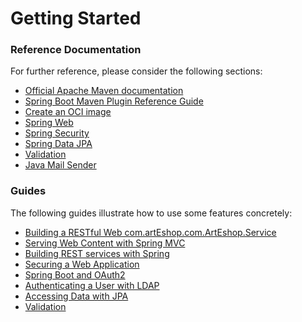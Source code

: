 # Getting Started

### Reference Documentation
For further reference, please consider the following sections:

* [Official Apache Maven documentation](https://maven.apache.org/guides/index.html)
* [Spring Boot Maven Plugin Reference Guide](https://docs.spring.io/spring-boot/docs/3.2.0-RC1/maven-plugin/reference/html/)
* [Create an OCI image](https://docs.spring.io/spring-boot/docs/3.2.0-RC1/maven-plugin/reference/html/#build-image)
* [Spring Web](https://docs.spring.io/spring-boot/docs/3.2.0-RC1/reference/htmlsingle/index.html#web)
* [Spring Security](https://docs.spring.io/spring-boot/docs/3.2.0-RC1/reference/htmlsingle/index.html#web.security)
* [Spring Data JPA](https://docs.spring.io/spring-boot/docs/3.2.0-RC1/reference/htmlsingle/index.html#data.sql.jpa-and-spring-data)
* [Validation](https://docs.spring.io/spring-boot/docs/3.2.0-RC1/reference/htmlsingle/index.html#io.validation)
* [Java Mail Sender](https://docs.spring.io/spring-boot/docs/3.2.0-RC1/reference/htmlsingle/index.html#io.email)

### Guides
The following guides illustrate how to use some features concretely:

* [Building a RESTful Web com.artEshop.com.ArtEshop.Service](https://spring.io/guides/gs/rest-service/)
* [Serving Web Content with Spring MVC](https://spring.io/guides/gs/serving-web-content/)
* [Building REST services with Spring](https://spring.io/guides/tutorials/rest/)
* [Securing a Web Application](https://spring.io/guides/gs/securing-web/)
* [Spring Boot and OAuth2](https://spring.io/guides/tutorials/spring-boot-oauth2/)
* [Authenticating a User with LDAP](https://spring.io/guides/gs/authenticating-ldap/)
* [Accessing Data with JPA](https://spring.io/guides/gs/accessing-data-jpa/)
* [Validation](https://spring.io/guides/gs/validating-form-input/)

